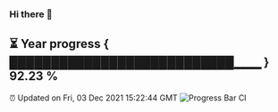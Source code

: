 ### Hi there 👋
⏳ Year progress { ███████████████████████████▁▁▁ } 92.23 %
---
⏰ Updated on Fri, 03 Dec 2021 15:22:44 GMT
![Progress Bar CI](https://github.com/liununu/liununu/workflows/Progress%20Bar%20CI/badge.svg)
